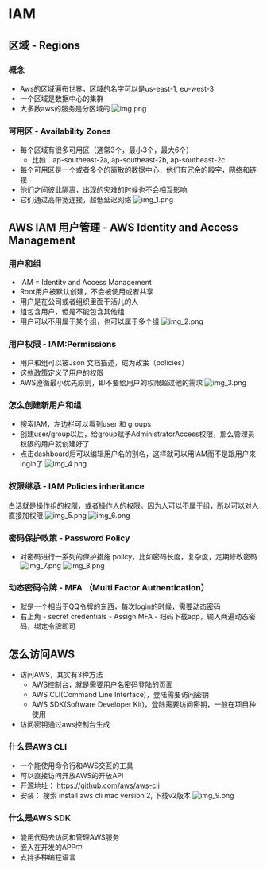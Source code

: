 # IAM
## 区域 - Regions

### 概念
- Aws的区域遍布世界，区域的名字可以是us-east-1, eu-west-3
- 一个区域是数据中心的集群
- 大多数aws的服务是分区域的
  ![img.png](img.png)

### 可用区 - Availability Zones

- 每个区域有很多可用区（通常3个，最小3个，最大6个）
    - 比如：ap-southeast-2a, ap-southeast-2b, ap-southeast-2c
- 每个可用区是一个或者多个的离散的数据中心，他们有冗余的殿宇，网络和链接
- 他们之间彼此隔离，出现的灾难的时候也不会相互影响
- 它们通过高带宽连接，超低延迟网络
  ![img_1.png](img_1.png)

## AWS IAM 用户管理 - AWS Identity and Access Management
### 用户和组
- IAM = Identity and Access Management
- Root用户被默认创建，不会被使用或者共享
- 用户是在公司或者组织里面干活儿的人
- 组包含用户，但是不能包含其他组
- 用户可以不用属于某个组，也可以属于多个组
  ![img_2.png](img_2.png)

### 用户权限 - IAM:Permissions
- 用户和组可以被Json 文档描述，成为政策（policies）
- 这些政策定义了用户的权限
- AWS遵循最小优先原则，即不要给用户的权限超过他的需求
  ![img_3.png](img_3.png)

### 怎么创建新用户和组
- 搜索IAM，左边栏可以看到user 和 groups
- 创建user/group以后，给group赋予AdministratorAccess权限，那么管理员权限的用户就创建好了
- 点击dashboard后可以编辑用户名的别名，这样就可以用IAM而不是跟用户来login了
  ![img_4.png](img_4.png)

### 权限继承 - IAM Policies inheritance
白话就是操作组的权限，或者操作人的权限。因为人可以不属于组，所以可以对人直接加权限
![img_5.png](img_5.png)
![img_6.png](img_6.png)

### 密码保护政策 - Password Policy
- 对密码进行一系列的保护措施 policy，比如密码长度，复杂度，定期修改密码
  ![img_7.png](img_7.png)
  ![img_8.png](img_8.png)

### 动态密码令牌 - MFA （Multi Factor Authentication）
- 就是一个相当于QQ令牌的东西，每次login的时候，需要动态密码
- 右上角 - secret credentials - Assign MFA - 扫码下载app，输入两遍动态密码，绑定令牌即可

## 怎么访问AWS
- 访问AWS，其实有3种方法
  - AWS控制台，就是需要用户名密码登陆的页面
  - AWS CLI(Command Line Interface)，登陆需要访问密钥
  - AWS SDK(Software Developer Kit)，登陆需要访问密钥，一般在项目种使用
- 访问密钥通过aws控制台生成

### 什么是AWS CLI
- 一个能使用命令行和AWS交互的工具
- 可以直接访问开放AWS的开放API
- 开源地址： https://github.com/aws/aws-cli
- 安装： 搜索 install aws cli mac version 2, 下载v2版本
![img_9.png](img_9.png)

### 什么是AWS SDK
- 能用代码去访问和管理AWS服务
- 嵌入在开发的APP中
- 支持多种编程语言

